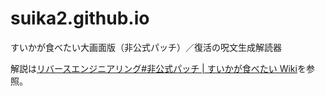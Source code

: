 # suika2.github.io
すいかが食べたい大画面版（非公式パッチ）／復活の呪文生成解読器

解説は[リバースエンジニアリング#非公式パッチ | すいかが食べたい Wiki](https://suika.fandom.com/ja/wiki/%E3%83%AA%E3%83%90%E3%83%BC%E3%82%B9%E3%82%A8%E3%83%B3%E3%82%B8%E3%83%8B%E3%82%A2%E3%83%AA%E3%83%B3%E3%82%B0#.E9.9D.9E.E5.85.AC.E5.BC.8F.E3.83.91.E3.83.83.E3.83.81)を参照。
